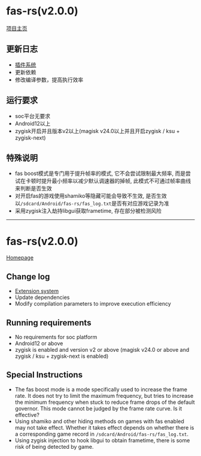 # fas-rs(v2.0.0)

[项目主页](https://github.com/shadow3aaa/fas-rs)

## 更新日志

- [插件系统](https://github.com/shadow3aaa/fas-rs-extension-module-template)
- 更新依赖
- 修改编译参数，提高执行效率

## 运行要求

- soc平台无要求
- Android12以上
- zygisk开启并且版本v2以上(magisk v24.0以上并且开启zygisk / ksu + zygisk-next)

## 特殊说明

- fas boost模式是专门用于提升帧率的模式, 它不会尝试限制最大频率, 而是尝试在卡顿时提升最小频率以减少默认调速器的掉帧, 此模式不可通过帧率曲线来判断是否生效
- 对开启fas的游戏使用shamiko等隐藏可能会导致不生效, 是否生效以`/sdcard/Android/fas-rs/fas_log.txt`是否有对应游戏记录为准
- 采用zygisk注入劫持libgui获取frametime, 存在部分被检测风险

___

# fas-rs(v2.0.0)

[Homepage](https://github.com/shadow3aaa/fas-rs)

## Change log

- [Extension system](https://github.com/shadow3aaa/fas-rs-extension-module-template)
- Update dependencies
- Modify compilation parameters to improve execution efficiency

## Running requirements

- No requirements for soc platform
- Android12 or above
- zygisk is enabled and version v2 or above (magisk v24.0 or above and zygisk / ksu + zygisk-next is enabled)

## Special Instructions

- The fas boost mode is a mode specifically used to increase the frame rate. It does not try to limit the maximum frequency, but tries to increase the minimum frequency when stuck to reduce frame drops of the default governor. This mode cannot be judged by the frame rate curve. Is it effective?
- Using shamiko and other hiding methods on games with fas enabled may not take effect. Whether it takes effect depends on whether there is a corresponding game record in `/sdcard/Android/fas-rs/fas_log.txt`.
- Using zygisk injection to hook libgui to obtain frametime, there is some risk of being detected by game.
